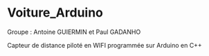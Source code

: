 # Voiture_Arduino
Groupe : Antoine GUIERMIN et Paul GADANHO

Capteur de distance piloté en WIFI programmée sur Arduino en C++
